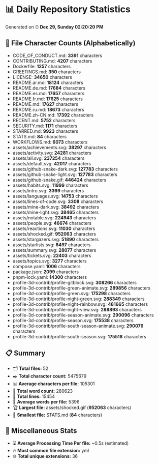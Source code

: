 # 📊 Daily Repository Statistics
Generated on ⏰ **Dec 29, Sunday 02:20:20 PM**

## 📂 File Character Counts (Alphabetically)
- CODE_OF_CONDUCT.md: **3391** characters
- CONTRIBUTING.md: **4207** characters
- Dockerfile: **1257** characters
- GREETINGS.md: **350** characters
- LICENSE: **34650** characters
- README.ar.md: **18124** characters
- README.de.md: **17684** characters
- README.es.md: **17657** characters
- README.fr.md: **17625** characters
- README.md: **17627** characters
- README.ru.md: **18673** characters
- README.zh-CN.md: **17392** characters
- RECENT.md: **5752** characters
- SECURITY.md: **1171** characters
- STARRED.md: **9923** characters
- STATS.md: **84** characters
- WORKFLOWS.md: **6073** characters
- assets/achievements.svg: **38297** characters
- assets/activity.svg: **24281** characters
- assets/all.svg: **237254** characters
- assets/default.svg: **42017** characters
- assets/github-snake-dark.svg: **127783** characters
- assets/github-snake-light.svg: **127783** characters
- assets/github-snake.gif: **446424** characters
- assets/habits.svg: **11999** characters
- assets/intro.svg: **3369** characters
- assets/languages.svg: **14753** characters
- assets/lines-of-code.svg: **3308** characters
- assets/mine-dark.svg: **38492** characters
- assets/mine-light.svg: **38465** characters
- assets/notable.svg: **224943** characters
- assets/people.svg: **46674** characters
- assets/reactions.svg: **11030** characters
- assets/shocked.gif: **952063** characters
- assets/stargazers.svg: **51890** characters
- assets/starlists.svg: **8497** characters
- assets/summary.svg: **28077** characters
- assets/tickets.svg: **22403** characters
- assets/topics.svg: **3277** characters
- compose.yaml: **1006** characters
- package.json: **2099** characters
- pnpm-lock.yaml: **14300** characters
- profile-3d-contrib/profile-gitblock.svg: **308266** characters
- profile-3d-contrib/profile-green-animate.svg: **289856** characters
- profile-3d-contrib/profile-green.svg: **175298** characters
- profile-3d-contrib/profile-night-green.svg: **288349** characters
- profile-3d-contrib/profile-night-rainbow.svg: **481665** characters
- profile-3d-contrib/profile-night-view.svg: **288893** characters
- profile-3d-contrib/profile-season-animate.svg: **290096** characters
- profile-3d-contrib/profile-season.svg: **175538** characters
- profile-3d-contrib/profile-south-season-animate.svg: **290076** characters
- profile-3d-contrib/profile-south-season.svg: **175518** characters

## 📋 Summary
- 🗂️ **Total files:** 52
- ✒️ **Total character count:** 5475679
- 📊 **Average characters per file:** 105301
- 📝 **Total word count:** 280623
- 🧾 **Total lines:** 15454
- 📐 **Average words per file:** 5396
- 🏆 **Largest file:** assets/shocked.gif (**952063** characters)
- 🥉 **Smallest file:** STATS.md (**84** characters)

## 🌟 Miscellaneous Stats
- ⌛ **Average Processing Time Per file:** ~0.5s (estimated)
- 🔥 **Most common file extension:** yml
- 🌐 **Total unique extensions:** 36
